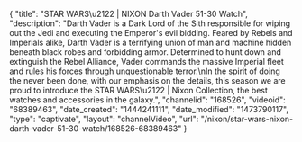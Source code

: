 {
    "title": "STAR WARS\u2122 | NIXON Darth Vader 51-30 Watch",
    "description": "Darth Vader is a Dark Lord of the Sith responsible for wiping out the Jedi and executing the Emperor's evil bidding. Feared by Rebels and Imperials alike, Darth Vader is a terrifying union of man and machine hidden beneath black robes and forbidding armor. Determined to hunt down and extinguish the Rebel Alliance, Vader commands the massive Imperial fleet and rules his forces through unquestionable terror.\nIn the spirit of doing the never been done, with our emphasis on the details, this season we are proud to introduce the STAR WARS\u2122 | Nixon Collection, the best watches and accessories in the galaxy.",
    "channelid": "168526",
    "videoid": "68389463",
    "date_created": "1444241111",
    "date_modified": "1473790117",
    "type": "captivate",
    "layout": "channelVideo",
    "url": "\/nixon\/star-wars-nixon-darth-vader-51-30-watch\/168526-68389463"
}